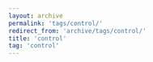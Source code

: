 ```yaml
---
layout: archive
permalink: 'tags/control/'
redirect_from: 'archive/tags/control/'
title: 'control'
tag: 'control'
---
```

